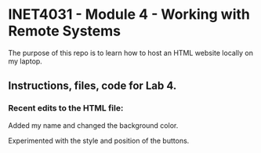 # INET4031 - Module 4 - Working with Remote Systems

The purpose of this repo is to learn how to host an HTML website locally on my laptop.

## Instructions, files, code for Lab 4.

### Recent edits to the HTML file:

Added my name and changed the background color.

Experimented with the style and position of the buttons.




